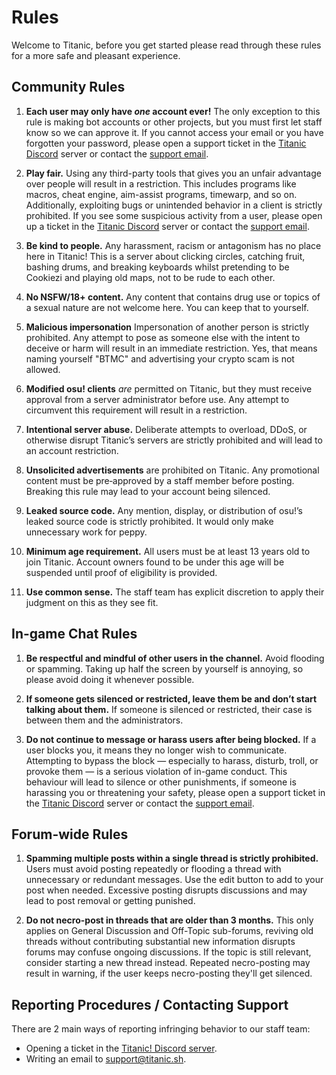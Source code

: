 # Rules

Welcome to Titanic, before you get started please read through these rules for a more safe and pleasant experience.

## Community Rules

1. **Each user may only have *one* account ever!**
    The only exception to this rule is making bot accounts or other projects, but you must first let staff know so we can approve it. If you cannot access your email or you have forgotten your password, please open a support ticket in the [Titanic Discord](https://discord.gg/qryYG2C5nc) server or contact the [support email](mailto:support@titanic.sh).

2. **Play fair.**
    Using any third-party tools that gives you an unfair advantage over people will result in a restriction. This includes programs like macros, cheat engine, aim-assist programs, timewarp, and so on. Additionally, exploiting bugs or unintended behavior in a client is strictly prohibited. If you see some suspicious activity from a user, please open up a ticket in the [Titanic Discord](https://discord.gg/qryYG2C5nc) server or contact the [support email](mailto:support@titanic.sh).

3. **Be kind to people.**
    Any harassment, racism or antagonism has no place here in Titanic! This is a server about clicking circles, catching fruit, bashing drums, and breaking keyboards whilst pretending to be Cookiezi and playing old maps, not to be rude to each other.

4. **No NSFW/18+ content.**
    Any content that contains drug use or topics of a sexual nature are not welcome here. You can keep that to yourself.

5. **Malicious impersonation**
    Impersonation of another person is strictly prohibited. Any attempt to pose as someone else with the intent to deceive or harm will result in an immediate restriction. Yes, that means naming yourself "BTMC" and advertising your crypto scam is not allowed.

6. **Modified osu! clients** *are* permitted on Titanic, but they must receive approval from a server administrator before use. Any attempt to circumvent this requirement will result in a restriction.

7. **Intentional server abuse.**
    Deliberate attempts to overload, DDoS, or otherwise disrupt Titanic’s servers are strictly prohibited and will lead to an account restriction.

8. **Unsolicited advertisements** are prohibited on Titanic. Any promotional content must be pre‑approved by a staff member before posting. Breaking this rule may lead to your account being silenced.

9. **Leaked source code.**
    Any mention, display, or distribution of osu!’s leaked source code is strictly prohibited. It would only make unnecessary work for peppy.

10. **Minimum age requirement.**
    All users must be at least 13 years old to join Titanic. Account owners found to be under this age will be suspended until proof of eligibility is provided.

11. **Use common sense.**
    The staff team has explicit discretion to apply their judgment on this as they see fit.

## In-game Chat Rules

1. **Be respectful and mindful of other users in the channel.**
    Avoid flooding or spamming. Taking up half the screen by yourself is annoying, so please avoid doing it whenever possible.

2. **If someone gets silenced or restricted, leave them be and don’t start talking about them.**
    If someone is silenced or restricted, their case is between them and the administrators.

3. **Do not continue to message or harass users after being blocked.**
    If a user blocks you, it means they no longer wish to communicate. Attempting to bypass the block — especially to harass, disturb, troll, or provoke them — is a serious violation of in-game conduct. This behaviour will lead to silence or other punishments, if someone is harassing you or threatening your safety, please open a support ticket in the [Titanic Discord](https://discord.gg/qryYG2C5nc) server or contact the [support email](mailto:support@titanic.sh).

## Forum-wide Rules

1. **Spamming multiple posts within a single thread is strictly prohibited.**
    Users must avoid posting repeatedly or flooding a thread with unnecessary or redundant messages. Use the edit button to add to your post when needed. Excessive posting disrupts discussions and may lead to post removal or getting punished.

2. **Do not necro-post in threads that are older than 3 months.**
    This only applies on General Discussion and Off-Topic sub-forums, reviving old threads without contributing substantial new information disrupts forums may confuse ongoing discussions. If the topic is still relevant, consider starting a new thread instead. Repeated necro-posting may result in warning, if the user keeps necro-posting they'll get silenced.

## Reporting Procedures / Contacting Support

There are 2 main ways of reporting infringing behavior to our staff team:

- Opening a ticket in the [Titanic! Discord server](https://discord.gg/qryYG2C5nc).
- Writing an email to [support@titanic.sh](mailto:support@titanic.sh).
